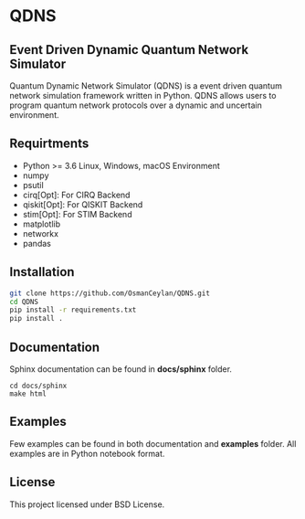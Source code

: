 # QDNS
## Event Driven Dynamic Quantum Network Simulator

Quantum Dynamic Network Simulator (QDNS) is a event driven quantum network simulation framework written in Python. QDNS allows users to program quantum network protocols over a dynamic and uncertain environment.

## Requirtments
- Python >= 3.6 Linux, Windows, macOS Environment
- numpy
- psutil
- cirq[Opt]: For CIRQ Backend
- qiskit[Opt]: For QISKIT Backend
- stim[Opt]: For STIM Backend
- matplotlib
- networkx
- pandas

## Installation

```sh
git clone https://github.com/OsmanCeylan/QDNS.git
cd QDNS
pip install -r requirements.txt
pip install .
```

## Documentation

Sphinx documentation can be found in **docs/sphinx** folder.
```
cd docs/sphinx
make html
```

## Examples

Few examples can be found in both documentation and **examples** folder. All examples are in Python notebook format.

## License

This project licensed under BSD License.
